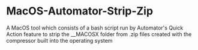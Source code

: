 # MacOS-Automator-Strip-Zip
A MacOS tool which consists of a bash script run by Automator's Quick Action feature to strip the __MACOSX folder from .zip files created with the compressor built into the operating system
